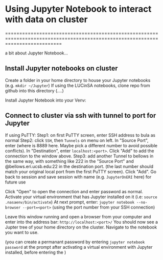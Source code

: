 # Using Jupyter Notebook to interact with data on cluster
================================================================================================================================

a bit about Jupyter Notebook...

## Install Jupyter notebooks on cluster

Create a folder in your home directory to house your Jupyter notebooks (e.g. `mkdir ~/Jupyter`)
If using the LUCinSA notebooks, clone repo from github into this directory
(....)

Install Jupyter Notebook into your Venv:


## Connect to cluster via ssh with tunnel to port for Jupyter

If using PuTTY:
Step1: on first PuTTY screen, enter SSH address to bula as normal
Step2: click `SSH`, then `Tunnels` on menu on left. In "Source Port", enter <port> (where <port> is 8889 here. Maybe pick a different number to avoid possible conflicts). In "Destination", enter `localhost:<port>`. Click "Add" to add the connection to the window above. 
Step3: add another Tunnel to bellows in the same way, with something like 222 in the "Source Port" and <user>@bellows.eri.ucsb.edu:22 in the destination port.
(the last number should match your original local port from the first PuTTY screen). Click "Add".
Go back to session and save session with name (e.g. `JupyterOnERI` here) for future use

Click "Open" to open the connection and enter password as normal.
Activate your virtual environment that has Jupyter installed on it (i.e: `source .nasaenv/bin/activate`)
At next prompt, enter: `jupyter notebook --no-browser --port=<port>` (using the port number from your SSH connection)

Leave this window running and open a browser from your computer and enter into the address bar: `http://localhost:<port>/`
You should now see a Jupter tree of your home directory on the cluster. Navigate to the notebook you want to use. 

(you can create a permanant password by entering `jupyter notebook password` at the prompt after activating a virtual environment with Jupyter installed, before entering the )